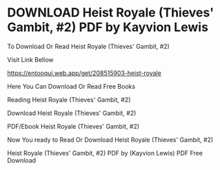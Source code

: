 # DOWNLOAD Heist Royale (Thieves' Gambit, #2) PDF by Kayvion Lewis

To Download Or Read Heist Royale (Thieves' Gambit, #2)

Visit Link Bellow

https://entooqui.web.app/get/208515903-heist-royale

Here You Can Download Or Read Free Books

Reading Heist Royale (Thieves' Gambit, #2)

Download Heist Royale (Thieves' Gambit, #2)

PDF/Ebook Heist Royale (Thieves' Gambit, #2)

Now You ready to Read Or Download Heist Royale (Thieves' Gambit, #2)

Heist Royale (Thieves' Gambit, #2) PDF by (Kayvion Lewis) PDF Free Download
